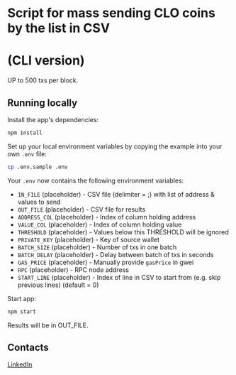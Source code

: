 # Script for mass sending CLO coins by the list in CSV
# (CLI version)

UP to 500 txs per block.

## Running locally

Install the app's dependencies:

```bash
npm install
```

Set up your local environment variables by copying the example into your own `.env` file:

```bash
cp .env.sample .env
```

Your `.env` now contains the following environment variables:

- `IN_FILE` (placeholder) - CSV file (delimiter = ;) with list of address & values to send
- `OUT_FILE` (placeholder) - CSV file for results
- `ADDRESS_COL` (placeholder) - Index of column holding address
- `VALUE_COL` (placeholder) - Index of column holding value
- `THRESHOLD` (placeholder) - Values below this THRESHOLD will be ignored
- `PRIVATE_KEY` (placeholder) - Key of source wallet
- `BATCH_SIZE` (placeholder) - Number of txs in one batch 
- `BATCH_DELAY` (placeholder) - Delay between batch of txs in seconds 
- `GAS_PRICE` (placeholder) - Manually provide `gasPrice` in gwei 
- `RPC` (placeholder) - RPC node address
- `START_LINE` (placeholder) - Index of line in CSV to start from (e.g. skip previous lines) (default = 0)

Start app:

```bash
npm start
```

Results will be in OUT_FILE.

## Contacts

[LinkedIn](https://www.linkedin.com/in/aleksandr-s-terekhov/)
